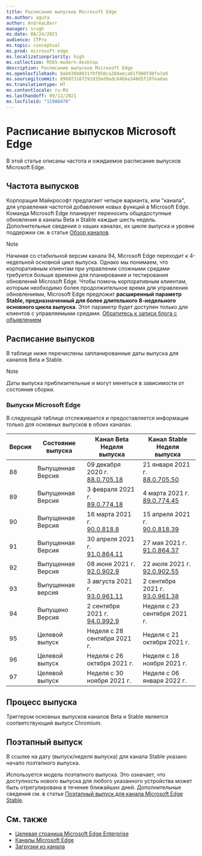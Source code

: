 ```yaml
---
title: Расписание выпусков Microsoft Edge
ms.author: aguta
author: AndreaLBarr
manager: srugh
ms.date: 08/24/2021
audience: ITPro
ms.topic: conceptual
ms.prod: microsoft-edge
ms.localizationpriority: high
ms.collection: M365-modern-desktop
description: Расписание выпусков Microsoft Edge
ms.openlocfilehash: 8a9438b8031f0f850ca284aeca61f90dfd8fa7a9
ms.sourcegitcommit: 8968f3107291935ed9adc84bba348d5f187eadae
ms.translationtype: HT
ms.contentlocale: ru-RU
ms.lasthandoff: 09/12/2021
ms.locfileid: "11980470"
---
```

# <a name="microsoft-edge-release-schedule"></a>Расписание выпусков Microsoft Edge

В этой статье описаны частота и ожидаемое расписание выпусков Microsoft Edge.

## <a name="release-cadence"></a>Частота выпусков

Корпорация Майкрософт предлагает четыре варианта, или "канала", для управления частотой добавления новых функций в Microsoft Edge. Команда Microsoft Edge планирует переносить общедоступные обновления в каналы Beta и Stable каждые шесть недель. Дополнительные сведения о наших каналах, их цикле выпуска и уровне поддержки см. в статье [Обзор каналов](./microsoft-edge-channels.md#channel-overview).

> [!NOTE]
> Начиная со стабильной версии канала 94, Microsoft Edge переходит к 4-недельной основной цикл выпуска. Однако мы понимаем, что корпоративным клиентам при управлении сложными средами требуется больше времени для планирования и тестирования обновлений Microsoft Edge. Чтобы помочь корпоративным клиентам, которым необходимо более продолжительное время для управления обновлениями, Microsoft Edge предложит **расширенный параметр Stable, предназначенный для более длительного 8-недельного основного цикла выпуска**. Этот параметр будет доступен только для клиентов с управляемыми средами. [Обратитесь к записи блога с объявлением](https://blogs.windows.com/msedgedev/2021/07/15/opt-in-extended-stable-release-cycle/)

## <a name="release-schedule"></a>Расписание выпусков

В таблице ниже перечислены запланированные даты выпуска для каналов Beta и Stable.

> [!NOTE]
> Даты выпуска приблизительные и могут меняться в зависимости от состояния сборки.

### <a name="microsoft-edge-releases"></a>Выпуски Microsoft Edge

В следующей таблице отслеживается и предоставляется информация только для основных выпусков в обоих каналах.

| Версия | Состояние выпуска | Канал Beta<br>Неделя выпуска | Канал Stable<br>Неделя выпуска |
|---------|-----|------|--------|
| 88 | Выпущенная<br>Версия | 09 декабря 2020 г.<br>[88.0.705.18](/deployedge/microsoft-edge-relnote-archive-beta-channel#version-88070518-december-9) | 21 января 2021 г.<br>[88.0.705.50](/deployedge/microsoft-edge-relnote-archive-stable-channel#version-88070550-january-21)|
| 89 | Выпущенная<br>Версия | 3 февраля 2021 г.<br>[89.0.774.18](/deployedge/microsoft-edge-relnote-beta-channel#version-89077423-february-8) | 4 марта 2021 г.<br>[89.0.774.45](/deployedge/microsoft-edge-relnote-stable-channel#version-89077445-march-4) |
| 90 | Выпущенная<br>Версия | 16 марта 2021 г.<br>[90.0.818.8](/deployedge/microsoft-edge-relnote-beta-channel#version-9008188-march-16) | 15 апреля 2021 г.<BR>[90.0.818.39](/deployedge/microsoft-edge-relnote-stable-channel#version-90081839-april-15) |
| 91 | Выпущенная<br>Версия | 30 апреля 2021 г.<br>[91.0.864.11](/deployedge/microsoft-edge-relnote-beta-channel#version-91086411-april-30) | 27 мая 2021 г.<BR>[91.0.864.37](/deployedge/microsoft-edge-relnote-stable-channel#version-91086437-may-27) |
| 92 | Выпущенная<br>Версия | 08 июня 2021 г.<br>[92.0.902.9](/deployedge/microsoft-edge-relnote-beta-channel#version-9209029-june-08) | 22 июля 2021 г.<BR>[92.0.902.55](/deployedge/microsoft-edge-relnote-stable-channel#version-92090255-july-22) |
| 93 | Выпущенная<br>версия | 3 августа 2021 г.<br>[93.0.961.11](/deployedge/microsoft-edge-relnote-beta-channel#version-93096111-August-03) | 2 сентября 2021 г.<BR>[93.0.961.38](/deployedge/microsoft-edge-relnote-stable-channel#version-93096138-September-02) |
| 94 | Выпущено<br>Версия | 2 сентября 2021 г.<br>[94.0.992.9](/deployedge/microsoft-edge-relnote-beta-channel#version-9409929-September-02) | Неделя с 23 сентября 2021 г. |
| 95 | Целевой выпуск | Неделя с 28 сентября 2021 г. | Неделя с 21 октября 2021 г. |
| 96 | Целевой выпуск | Неделя с 26 октября 2021 г. | Неделя с 18 ноября 2021 г. |
| 97 | Целевой выпуск | Неделя с 30 ноября 2021 г. | Неделя с 06 января 2022 г. |

## <a name="release-process"></a>Процесс выпуска

Триггером основных выпусков каналов Beta и Stable является соответствующий выпуск Chromium.

## <a name="progressive-rollouts"></a>Поэтапный выпуск

В ссылке на дату (выпуск/неделя выпуска) для канала Stable указано начало поэтапного выпуска.

Используется модель поэтапного выпуска. Это означает, что доступность нового выпуска для любого указанного устройства может быть отрегулирована в течение ближайших дней. Дополнительные сведения см. в статье [Поэтапный выпуск для канала Microsoft Edge Stable](/deployedge/microsoft-edge-update-progressive-rollout).

## <a name="see-also"></a>См. также

- [Целевая страница Microsoft Edge Enterprise](https://aka.ms/EdgeEnterprise)
- [Каналы Microsoft Edge](/deployedge/microsoft-edge-channels)
- [Загрузки из канала](https://www.microsoft.com/edge/business/download)
